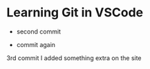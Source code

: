 # Learning Git in VSCode

- second commit

- commit again

3rd commit
I added something extra on the site

